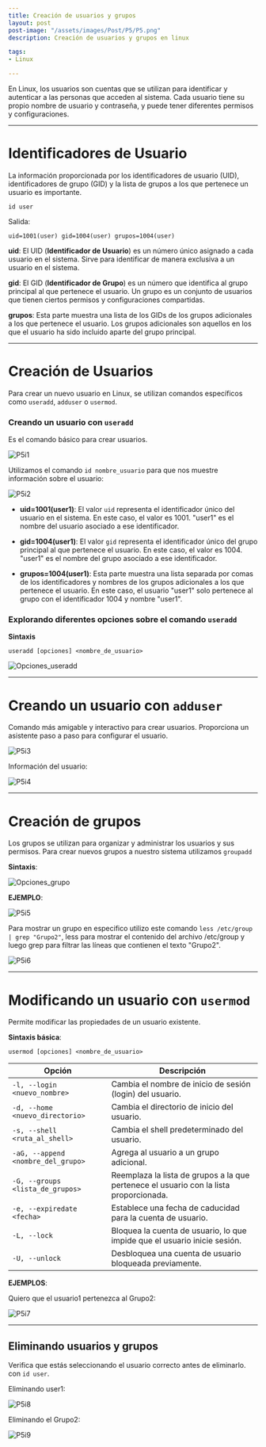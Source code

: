 ```yaml
---
title: Creación de usuarios y grupos 
layout: post
post-image: "/assets/images/Post/P5/P5.png"
description: Creación de usuarios y grupos en linux

tags:
- Linux

---
```


En Linux, los usuarios son cuentas que se utilizan para identificar y autenticar a las personas que acceden al sistema. Cada usuario tiene su propio nombre de usuario y contraseña, y puede tener diferentes permisos y configuraciones.

---

# Identificadores de Usuario

La información proporcionada por los identificadores de usuario (UID), identificadores de grupo (GID) y la lista de grupos a los que pertenece un usuario es importante.

```Shel
id user
```
Salida:

```Shell
uid=1001(user) gid=1004(user) grupos=1004(user)
```

**uid**: El UID (**Identificador de Usuario**) es un número único asignado a cada usuario en el sistema. Sirve para identificar de manera exclusiva a un usuario en el sistema.

**gid**: El GID (**Identificador de Grupo**) es un número que identifica al grupo principal al que pertenece el usuario. Un grupo es un conjunto de usuarios que tienen ciertos permisos y configuraciones compartidas.

**grupos**: Esta parte muestra una lista de los GIDs de los grupos adicionales a los que pertenece el usuario. Los grupos adicionales son aquellos en los que el usuario ha sido incluido aparte del grupo principal.

---

# Creación de Usuarios 

Para crear un nuevo usuario en Linux, se utilizan comandos específicos como `useradd`, `adduser` o `usermod`.

### Creando un usuario con `useradd`

Es el comando básico para crear usuarios. 

![P5i1](/assets/images/Post/P5/P5i1.png)

Utilizamos el comando `id nombre_usuario` para que nos muestre información sobre el usuario:

![P5i2](/assets/images/Post/P5/P5i2.png)

* **uid=1001(user1)**: El valor `uid` representa el identificador único del usuario en el sistema. En este caso, el valor es 1001. "user1" es el nombre del usuario asociado a ese identificador.

* **gid=1004(user1)**: El valor `gid` representa el identificador único del grupo principal al que pertenece el usuario. En este caso, el valor es 1004. "user1" es el nombre del grupo asociado a ese identificador.

* **grupos=1004(user1)**: Esta parte muestra una lista separada por comas de los identificadores y nombres de los grupos adicionales a los que pertenece el usuario. En este caso, el usuario "user1" solo pertenece al grupo con el identificador 1004 y nombre "user1".

### Explorando diferentes opciones sobre el comando `useradd`

**Sintaxis**

```Shell
useradd [opciones] <nombre_de_usuario>
```

![Opciones_useradd](/assets/images/Post/P5/Opciones_useradd.png)

---

# Creando un usuario con `adduser`

Comando más amigable y interactivo para crear usuarios. Proporciona un asistente paso a paso para configurar el usuario. 

![P5i3](/assets/images/Post/P5/P5i3.png)

Información del usuario:

![P5i4](/assets/images/Post/P5/P5i4.png)

---

# Creación de grupos

Los grupos se utilizan para organizar y administrar los usuarios y sus permisos. Para crear nuevos grupos a nuestro sistema utilizamos `groupadd` 

**Sintaxis**:

![Opciones_grupo](/assets/images/Post/P5/Opciones_grupo.png)

**EJEMPLO**:

![P5i5](/assets/images/Post/P5/P5i5.png)

Para mostrar un grupo en especifico utilizo este comando `less /etc/group | grep "Grupo2"`, less para mostrar el contenido del archivo /etc/group y luego grep para filtrar las líneas que contienen el texto "Grupo2".

![P5i6](/assets/images/Post/P5/P5i6.png)


---

# Modificando un usuario con `usermod`

Permite modificar las propiedades de un usuario existente. 

**Sintaxis básica**:

```Shell
usermod [opciones] <nombre_de_usuario>
```

| Opción | Descripción |
|--------|-------------|
| `-l, --login <nuevo_nombre>` | Cambia el nombre de inicio de sesión (login) del usuario. |
| `-d, --home <nuevo_directorio>` | Cambia el directorio de inicio del usuario. |
| `-s, --shell <ruta_al_shell>` | Cambia el shell predeterminado del usuario. |
| `-aG, --append <nombre_del_grupo>` | Agrega al usuario a un grupo adicional. |
| `-G, --groups <lista_de_grupos>` | Reemplaza la lista de grupos a la que pertenece el usuario con la lista proporcionada. |
| `-e, --expiredate <fecha>` | Establece una fecha de caducidad para la cuenta de usuario. |
| `-L, --lock` | Bloquea la cuenta de usuario, lo que impide que el usuario inicie sesión. |
| `-U, --unlock` | Desbloquea una cuenta de usuario bloqueada previamente. |

**EJEMPLOS**:

Quiero que el usuario1 pertenezca al Grupo2:

![P5i7](/assets/images/Post/P5/P5i7.png)

---

## Eliminando usuarios y grupos

Verifica que estás seleccionando el usuario correcto antes de eliminarlo. con `id user`.

Eliminando user1:

![P5i8](/assets/images/Post/P5/P5i8.png)

Eliminando el Grupo2:

![P5i9](/assets/images/Post/P5/P5i9.png)

